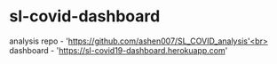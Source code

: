 # sl-covid-dashboard

analysis repo - 'https://github.com/ashen007/SL_COVID_analysis'<br>
dashboard - 'https://sl-covid19-dashboard.herokuapp.com'
